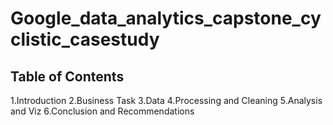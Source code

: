 # Google_data_analytics_capstone_cyclistic_casestudy
## Table of Contents
1.Introduction
2.Business Task
3.Data
4.Processing and Cleaning
5.Analysis and Viz
6.Conclusion and Recommendations
